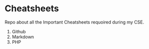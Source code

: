 # Cheatsheets
Repo about all the Important Cheatsheets requoired during my CSE.
1. Github
2. Markdown
3. PHP
